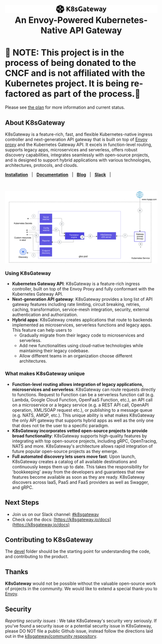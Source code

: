 <h1 align="center">
  <picture>
    <source media="(prefers-color-scheme: dark)" srcset="docs/content/img/k8sgateway/logo-dark.svg" alt="K8sGateway" width="800">
    <source media="(prefers-color-scheme: light)" srcset="docs/content/img/k8sgateway/logo.svg" alt="K8sGateway" width="800">
    <img alt="K8sGateway" src="docs/content/img/k8sgateway/logo.svg">
  </picture>
  <br>
  An Envoy-Powered Kubernetes-Native API Gateway
</h1>


# 🚧 NOTE: This project is in the process of being donated to the CNCF and is not affiliated with the Kubernetes project. It is being re-factored as part of the process.🚧
Please see [the plan](https://github.com/k8sgateway/k8sgateway/issues/10363) for more information and current status.

## About K8sGateway
K8sGateway is a feature-rich, fast, and flexible Kubernetes-native ingress controller and next-generation API gateway that is built on top of [Envoy proxy](https://www.envoyproxy.io) and the Kubernetes Gateway API. It excels in function-level routing, supports legacy apps, microservices and serverless, offers robust discovery capabilities, integrates seamlessly with open-source projects, and is designed to support hybrid applications with various technologies, architectures, protocols, and clouds.

[**Installation**](https://k8sgateway.io/docs/quickstart/) &nbsp; |
&nbsp; [**Documentation**](https://k8sgateway.io/docs) &nbsp; |
&nbsp; [**Blog**](https://k8sgateway.io/docs/) &nbsp; |
&nbsp; [**Slack**](https://cloud-native.slack.com/archives/C080D3PJMS4) &nbsp; |

<BR><center><img align="center" src="docs/content/img/k8sgateway/component-architecture.svg" alt="K8sGateway Architecture" width="700"></center>

### Using K8sGateway
- **Kubernetes Gateway API**: K8sGateway is a feature-rich ingress controller, built on top of the Envoy Proxy and fully conformant with the Kubernetes Gateway API.
- **Next-generation API gateway**: K8sGateway provides a long list of API gateway features including rate limiting, circuit breaking, retries, caching, transformation, service-mesh integration, security, external authentication and authorization.
- **Hybrid apps**: K8sGateway creates applications that route to backends implemented as microservices, serverless functions and legacy apps. This feature can help users to
  * Gradually migrate from their legacy code to microservices and serverless.
  * Add new functionalities using cloud-native technologies while maintaining their legacy codebase.
  * Allow different teams in an organization choose different architectures.

<!---
PLEASE DO NOT RENAME THIS SECTION
This header is used as an anchor in our CNCF Donation Issue
-->
### What makes K8sGateway unique
- **Function-level routing allows integration of legacy applications, microservices and serverless**: K8sGateway can route requests directly to functions. Request to Function can be a serverless function call (e.g. Lambda, Google Cloud Function, OpenFaaS Function, etc.), an API call on a microservice or a legacy service (e.g. a REST API call, OpenAPI operation, XML/SOAP request etc.), or publishing to a message queue (e.g. NATS, AMQP, etc.). This unique ability is what makes K8sGateway the only API gateway that supports hybrid apps as well as the only one that does not tie the user to a specific paradigm.
- **K8sGateway incorporates vetted open-source projects to provide broad functionality**: K8sGateway supports high-quality features by integrating with top open-source projects, including gRPC, OpenTracing, NATS and more. K8sGateway's architecture allows rapid integration of future popular open-source projects as they emerge.
- **Full automated discovery lets users move fast**: Upon launch, K8sGateway creates a catalog of all available destinations and continuously keeps them up to date. This takes the responsibility for 'bookkeeping' away from the developers and guarantees that new features become available as soon as they are ready. K8sGateway discovers across IaaS, PaaS and FaaS providers as well as Swagger, and gRPC.


## Next Steps
- Join us on our Slack channel: [#k8sgateway](https://cloud-native.slack.com/archives/C080D3PJMS4)
- Check out the docs: [https://k8sgateway.io/docs](https://k8sgateway.io/docs)

## Contributing to K8sGateway
The [devel](devel) folder should be the starting point for understanding the code, and contributing to the product.

## Thanks
**K8sGateway** would not be possible without the valuable open-source work of projects in the community. We would like to extend a special thank-you to [Envoy](https://www.envoyproxy.io).

## Security
*Reporting security issues* : We take K8sGateway's security very seriously. If you've found a security issue or a potential security issue in K8sGateway, please DO NOT file a public Github issue, instead follow the directions laid out in the [k8sgateway/community respository](https://github.com/k8sgateway/community/blob/main/CVE.md).

